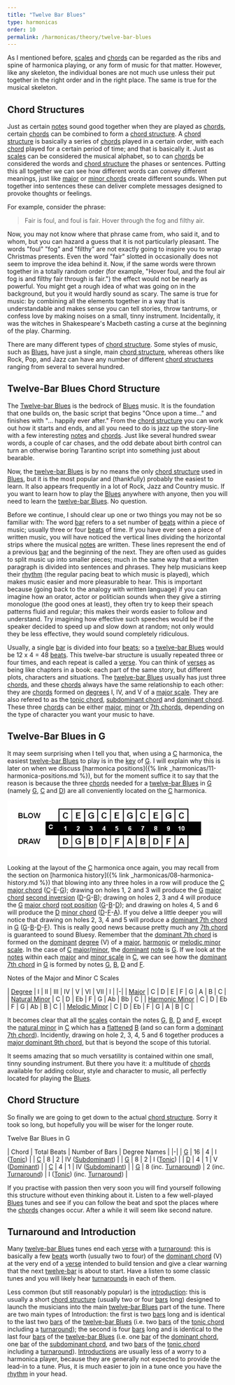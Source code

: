 ```yaml
---
title: "Twelve Bar Blues"
type: harmonicas
order: 10
permalink: /harmonicas/theory/twelve-bar-blues
---
```

As I mentioned before, [scales](https://en.wikipedia.org/wiki/Musical_scale) and [chords](https://en.wikipedia.org/wiki/Chord_%28music%29) can be regarded as the ribs and spine of harmonica playing, or any form of music for that matter. However, like any skeleton, the individual bones are not much use unless their put together in the right order and in the right place. The same is true for the musical skeleton.

## Chord Structures

Just as certain [notes](https://en.wikipedia.org/wiki/Note) sound good together when they are played as [chords](https://en.wikipedia.org/wiki/Chord_%28music%29), certain [chords](https://en.wikipedia.org/wiki/Chord_%28music%29) can be combined to form a [chord structure](https://en.wikipedia.org/wiki/Chord_structure). A [chord structure](https://en.wikipedia.org/wiki/Chord_structure) is basically a series of [chords](https://en.wikipedia.org/wiki/Chord_%28music%29) played in a certain order, with each [chord](https://en.wikipedia.org/wiki/Chord_%28music%29) played for a certain period of time; and that is basically it. Just as [scales](https://en.wikipedia.org/wiki/Musical_scale) can be considered the musical alphabet, so to can [chords](https://en.wikipedia.org/wiki/Chord_%28music%29) be considered the words and [chord structure](https://en.wikipedia.org/wiki/Chord_structure) the phases or sentences. Putting this all together we can see how different words can convey different meanings, just like [major](https://en.wikipedia.org/wiki/Major_chord) or [minor chords](https://en.wikipedia.org/wiki/Minor_chord) create different sounds. When put together into sentences these can deliver complete messages designed to provoke thoughts or feelings.

For example, consider the phrase:

> Fair is foul, and foul is fair. Hover through the fog and filthy air.

Now, you may not know where that phrase came from, who said it, and to whom, but you can hazard a guess that it is not particularly pleasant. The words "foul" "fog" and "filthy" are not exactly going to inspire you to wrap Christmas presents. Even the word "fair" slotted in occasionally does not seem to improve the idea behind it. Now, if the same words were thrown together in a totally random order (for example, "Hover foul, and the foul air fog is and filthy fair through is fair.") the effect would not be nearly as powerful. You might get a rough idea of what was going on in the background, but you it would hardly sound as scary. The same is true for music: by combining all the elements together in a way that is understandable and makes sense you can tell stories, throw tantrums, or confess love by making noises on a small, tinny instrument. Incidentally, it was the witches in Shakespeare's Macbeth casting a curse at the beginning of the play. Charming.

There are many different types of [chord structure](https://en.wikipedia.org/wiki/Chord_structure). Some styles of music, such as [Blues](https://en.wikipedia.org/wiki/The_Blues), have just a single, main [chord structure](https://en.wikipedia.org/wiki/Chord_structure), whereas others like Rock, Pop, and Jazz can have any number of different [chord structures](https://en.wikipedia.org/wiki/Chord_structure) ranging from several to several hundred.

## Twelve-Bar Blues Chord Structure

The [Twelve-bar Blues](https://en.wikipedia.org/wiki/Twelve-bar_blues) is the bedrock of [Blues](https://en.wikipedia.org/wiki/The_Blues) music. It is the foundation that one builds on, the basic script that begins "Once upon a time..." and finishes with "... happily ever after." From the [chord structure](https://en.wikipedia.org/wiki/Chord_structure) you can work out how it starts and ends, and all you need to do is jazz up the story-line with a few interesting [notes](https://en.wikipedia.org/wiki/Note) and [chords](https://en.wikipedia.org/wiki/Chord_%28music%29). Just like several hundred swear words, a couple of car chases, and the odd debate about birth control can turn an otherwise boring Tarantino script into something just about bearable.

Now, the [twelve-bar Blues](https://en.wikipedia.org/wiki/Twelve-bar_blues) is by no means the only [chord structure](https://en.wikipedia.org/wiki/Chord_structure) used in [Blues](https://en.wikipedia.org/wiki/The_Blues), but it is the most popular and (thankfully) probably the easiest to learn. It also appears frequently in a lot of Rock, Jazz and Country music. If you want to learn how to play the [Blues](https://en.wikipedia.org/wiki/The_Blues) anywhere with anyone, then you will need to learn the [twelve-bar Blues](https://en.wikipedia.org/wiki/Twelve-bar_blues). No question.

Before we continue, I should clear up one or two things you may not be so familiar with: The word [bar](https://en.wikipedia.org/wiki/Bar_%28music%29) refers to a set number of [beats](https://en.wikipedia.org/wiki/Beat_%28music%29) within a piece of music; usually three or four [beats](https://en.wikipedia.org/wiki/Beat_%28music%29) of time. If you have ever seen a piece of written music, you will have noticed the vertical lines dividing the horizontal strips where the musical [notes](https://en.wikipedia.org/wiki/Note) are written. These lines represent the end of a previous [bar](https://en.wikipedia.org/wiki/Bar_%28music%29) and the beginning of the next. They are often used as guides to split music up into smaller pieces; much in the same way that a written paragraph is divided into sentences and phrases. They help musicians keep their [rhythm](https://en.wikipedia.org/wiki/Rhythm) (the regular pacing beat to which music is played), which makes music easier and more pleasurable to hear. This is important because (going back to the analogy with written language) if you can imagine how an orator, actor or politician sounds when they give a stirring monologue (the good ones at least), they often try to keep their speach patterns fluid and regular; this makes their words easier to follow and understand. Try imagining how effective such speeches would be if the speaker decided to speed up and slow down at random; not only would they be less effective, they would sound completely ridiculous.

Usually, a single [bar](https://en.wikipedia.org/wiki/Bar_%28music%29) is divided into four [beats](https://en.wikipedia.org/wiki/Beat_%28music%29); so a [twelve-bar Blues](https://en.wikipedia.org/wiki/Twelve-bar_blues) would be 12 x 4 = 48 [beats](https://en.wikipedia.org/wiki/Beat_%28music%29). This twelve-bar structure is usually repeated three or four times, and each repeat is called a [verse](https://en.wikipedia.org/wiki/Verse_%28music%29). You can think of [verses](https://en.wikipedia.org/wiki/Verse_%28music%29) as being like chapters in a book: each part of the same story, but different plots, characters and situations. The [twelve-bar Blues](https://en.wikipedia.org/wiki/Twelve-bar_blues) usually has just three [chords](https://en.wikipedia.org/wiki/Chord_%28music%29), and these [chords](https://en.wikipedia.org/wiki/Chord_%28music%29) always have the same relationship to each other: they are [chords](https://en.wikipedia.org/wiki/Chord_%28music%29) formed on [degrees](https://en.wikipedia.org/wiki/Degree_%28music%29) I, IV, and V of a [major scale](https://en.wikipedia.org/wiki/Major_scale). They are also refered to as the [tonic chord](https://en.wikipedia.org/wiki/Tonic_chord), [subdominant chord](https://en.wikipedia.org/wiki/Subdominant_chord) and [dominant chord](https://en.wikipedia.org/wiki/Dominant_chord). These three [chords](https://en.wikipedia.org/wiki/Chord_%28music%29) can be either [major](https://en.wikipedia.org/wiki/Major_chord), [minor](https://en.wikipedia.org/wiki/Minor_chord) or [7th chords](https://en.wikipedia.org/wiki/Seventh_chord), depending on the type of character you want your music to have.

## Twelve-Bar Blues in G

It may seem surprising when I tell you that, when using a [C](https://en.wikipedia.org/wiki/C_%28musical_note%29) harmonica, the easiest [twelve-bar Blues](https://en.wikipedia.org/wiki/Twelve-bar_blues) to play is in the [key](https://en.wikipedia.org/wiki/Key_%28music%29) of [G](https://en.wikipedia.org/wiki/G_%28musical_note%29). I will explain why this is later on when we discuss [harmonica positions]({% link _harmonicas/11-harmonica-positions.md %}), but for the moment suffice it to say that the reason is because the three [chords](https://en.wikipedia.org/wiki/Chord_%28music%29) needed for a [twelve-bar Blues](https://en.wikipedia.org/wiki/Twelve-bar_blues) in [G](https://en.wikipedia.org/wiki/G_%28musical_note%29) (namely [G](https://en.wikipedia.org/wiki/G_%28musical_note%29), [C](https://en.wikipedia.org/wiki/C_%28musical_note%29) and [D](https://en.wikipedia.org/wiki/D_%28musical_note%29)) are all conveniently located on the [C](https://en.wikipedia.org/wiki/C_%28musical_note%29) harmonica.

![C Harmonica](/assets/images/harmonicas/c_harmonica.png)

Looking at the layout of the [C](https://en.wikipedia.org/wiki/C_%28musical_note%29) harmonica once again, you may recall from the section on [harmonica history]({% link _harmonicas/08-harmonica-history.md %}) that blowing into any three holes in a row will produce the [C](https://en.wikipedia.org/wiki/C_%28musical_note%29) [major chord](https://en.wikipedia.org/wiki/Major_chord) ([C](https://en.wikipedia.org/wiki/C_%28musical_note%29)-[E](https://en.wikipedia.org/wiki/E_%28musical_note%29)-[G](https://en.wikipedia.org/wiki/G_%28musical_note%29)); drawing on holes 1, 2 and 3 will produce the [G](https://en.wikipedia.org/wiki/G_%28musical_note%29) [major chord](https://en.wikipedia.org/wiki/Major_chord) [second inversion](https://en.wikipedia.org/wiki/Second_inversion) ([D](https://en.wikipedia.org/wiki/D_%28musical_note%29)-[G](https://en.wikipedia.org/wiki/G_%28musical_note%29)-[B](https://en.wikipedia.org/wiki/B_%28musical_note%29)); drawing on holes 2, 3 and 4 will produce the [G](https://en.wikipedia.org/wiki/G_%28musical_note%29) [major chord](https://en.wikipedia.org/wiki/Major_chord) [root position](https://en.wikipedia.org/wiki/Root_position) ([G](https://en.wikipedia.org/wiki/G_%28musical_note%29)-[B](https://en.wikipedia.org/wiki/B_%28musical_note%29)-[D](https://en.wikipedia.org/wiki/D_%28musical_note%29)); and drawing on holes 4, 5 and 6 will produce the [D](https://en.wikipedia.org/wiki/D_%28musical_note%29) [minor chord](https://en.wikipedia.org/wiki/Minor_chord) ([D](https://en.wikipedia.org/wiki/D_%28musical_note%29)-[F](https://en.wikipedia.org/wiki/F_%28musical_note%29)-[A](https://en.wikipedia.org/wiki/A_%28musical_note%29)). If you delve a little deeper you will notice that drawing on holes 2, 3, 4 and 5 will produce a [dominant 7th chord](https://en.wikipedia.org/wiki/Dominant_seventh_chord) in [G](https://en.wikipedia.org/wiki/G_%28musical_note%29) ([G](https://en.wikipedia.org/wiki/G_%28musical_note%29)-[B](https://en.wikipedia.org/wiki/B_%28musical_note%29)-[D](https://en.wikipedia.org/wiki/D_%28musical_note%29)-[F](https://en.wikipedia.org/wiki/F_%28musical_note%29)). This is really good news because pretty much any [7th chord](https://en.wikipedia.org/wiki/Seventh_chord) is guaranteed to sound Bluesy. Remember that the [dominant 7th chord](https://en.wikipedia.org/wiki/Dominant_seventh_chord) is formed on the [dominant](https://en.wikipedia.org/wiki/Dominant_%28music%29) [degree](https://en.wikipedia.org/wiki/Degree_%28music%29) (V) of a [major](https://en.wikipedia.org/wiki/Major_scale), [harmonic](https://en.wikipedia.org/wiki/Minor_scale#Harmonic_minor_scale) or [melodic minor scale](https://en.wikipedia.org/wiki/Minor_scale#Melodic_minor_scale). In the case of [C](https://en.wikipedia.org/wiki/C_%28musical_note%29) [major](https://en.wikipedia.org/wiki/Major_scale)/[minor](https://en.wikipedia.org/wiki/Minor_scale), the [dominant](https://en.wikipedia.org/wiki/Dominant_%28music%29) [note](https://en.wikipedia.org/wiki/Note) is [G](https://en.wikipedia.org/wiki/G_%28musical_note%29). If we look at the [notes](https://en.wikipedia.org/wiki/Note) within each [major](https://en.wikipedia.org/wiki/Major_scale) and [minor scale](https://en.wikipedia.org/wiki/Minor_scale) in [C](https://en.wikipedia.org/wiki/C_%28musical_note%29), we can see how the [dominant 7th chord](https://en.wikipedia.org/wiki/Dominant_seventh_chord) in [G](https://en.wikipedia.org/wiki/G_%28musical_note%29) is formed by notes [G](https://en.wikipedia.org/wiki/G_%28musical_note%29), [B](https://en.wikipedia.org/wiki/B_%28musical_note%29), [D](https://en.wikipedia.org/wiki/D_%28musical_note%29) and [F](https://en.wikipedia.org/wiki/F_%28musical_note%29).

Notes of the Major and Minor C Scales

| [Degree](https://en.wikipedia.org/wiki/Degree_%28music%29) | I | II | III | IV | V | VI | VII | I |
|-|
| [Major](https://en.wikipedia.org/wiki/Major_scale) | C | D | E | F | G | A | B | C |
| [Natural Minor](https://en.wikipedia.org/wiki/Minor_scale#Natural_minor_scale) | C | D | Eb | F | G | Ab | Bb | C |
| [Harmonic Minor](https://en.wikipedia.org/wiki/Minor_scale#Harmonic_minor_scale) | C | D | Eb | F | G | Ab | B | C |
| [Melodic Minor](https://en.wikipedia.org/wiki/Minor_scale#Melodic_minor_scale) | C | D | Eb | F | G | A | B | C |

It becomes clear that all the [scales](https://en.wikipedia.org/wiki/Musical_scale) contain the notes [G](https://en.wikipedia.org/wiki/G_%28musical_note%29), [B](https://en.wikipedia.org/wiki/B_%28musical_note%29), [D](https://en.wikipedia.org/wiki/D_%28musical_note%29) and [F](https://en.wikipedia.org/wiki/F_%28musical_note%29), except the [natural minor](https://en.wikipedia.org/wiki/Minor_scale#Natural_minor_scale) in [C](https://en.wikipedia.org/wiki/C_%28musical_note%29) which has a [flattened](https://en.wikipedia.org/wiki/Flat_%28music%29) [B](https://en.wikipedia.org/wiki/B_%28musical_note%29) (and so can form a [dominant 7th chord](https://en.wikipedia.org/wiki/Dominant_seventh_chord)). Incidently, drawing on hole 2, 3, 4, 5 and 6 together produces a [major dominant 9th chord](https://en.wikipedia.org/wiki/Ninth_chord), but that is beyond the scope of this tutorial.

It seems amazing that so much versatility is contained within one small, tinny sounding instrument. But there you have it: a multitude of [chords](https://en.wikipedia.org/wiki/Chord_%28music%29) available for adding colour, style and character to music, all perfectly located for playing the [Blues](https://en.wikipedia.org/wiki/The_Blues).

## Chord Structure

So finally we are going to get down to the actual [chord structure](https://en.wikipedia.org/wiki/Chord_structure). Sorry it took so long, but hopefully you will be wiser for the longer route.

Twelve Bar Blues in G

| Chord | Total Beats | Number of Bars | Degree Names |
|-|
| [G](https://en.wikipedia.org/wiki/G_%28musical_note%29) | 16 | 4 | I ([Tonic](https://en.wikipedia.org/wiki/Tonic_%28music%29)) |
| [C](https://en.wikipedia.org/wiki/C_%28musical_note%29) | 8 | 2 | IV ([Subdominant](https://en.wikipedia.org/wiki/Subdominant)) |
| [G](https://en.wikipedia.org/wiki/G_%28musical_note%29) | 8 | 2 | I ([Tonic](https://en.wikipedia.org/wiki/Tonic_%28music%29)) |
| [D](https://en.wikipedia.org/wiki/D_%28musical_note%29) | 4 | 1 | V ([Dominant](https://en.wikipedia.org/wiki/Dominant_%28music%29)) |
| [C](https://en.wikipedia.org/wiki/C_%28musical_note%29) | 4 | 1 | IV ([Subdominant](https://en.wikipedia.org/wiki/Subdominant)) |
| [G](https://en.wikipedia.org/wiki/G_%28musical_note%29) | 8 (inc. [Turnaround](https://en.wikipedia.org/wiki/Blues_turnaround)) | 2 (inc. [Turnaround](https://en.wikipedia.org/wiki/Blues_turnaround)) | I ([Tonic](https://en.wikipedia.org/wiki/Tonic_%28music%29)) (inc. [Turnaround](https://en.wikipedia.org/wiki/Blues_turnaround)) |

If you practise with passion then very soon you will find yourself following this structure without even thinking about it. Listen to a few well-played [Blues](https://en.wikipedia.org/wiki/The_Blues) tunes and see if you can follow the beat and spot the places where the [chords](https://en.wikipedia.org/wiki/Chord_%28music%29) changes occur. After a while it will seem like second nature.

## Turnaround and Introduction

Many [twelve-bar Blues](https://en.wikipedia.org/wiki/Twelve-bar_blues) tunes end each [verse](https://en.wikipedia.org/wiki/Verse_%28music%29) with a [turnaround](https://en.wikipedia.org/wiki/Blues_turnaround): this is basically a few [beats](https://en.wikipedia.org/wiki/Beat_%28music%29) worth (usually two to four) of the [dominant chord](https://en.wikipedia.org/wiki/Dominant_chord) (V) at the very end of a [verse](https://en.wikipedia.org/wiki/Verse_%28music%29) intended to build tension and give a clear warning that the next [twelve-bar](https://en.wikipedia.org/wiki/Twelve-bar_blues) is about to start. Have a listen to some classic tunes and you will likely hear [turnarounds](https://en.wikipedia.org/wiki/Blues_turnaround) in each of them.

Less common (but still reasonably popular) is the [introduction](https://en.wikipedia.org/wiki/Introduction_%28music%29): this is usually a short [chord structure](https://en.wikipedia.org/wiki/Chord_structure) (usually two or four [bars](https://en.wikipedia.org/wiki/Bar_%28music%29) long) designed to launch the musicians into the main [twelve-bar Blues](https://en.wikipedia.org/wiki/Twelve-bar_blues) part of the tune. There are two main types of Introduction: the first is two [bars](https://en.wikipedia.org/wiki/Bar_%28music%29) long and is identical to the last two [bars](https://en.wikipedia.org/wiki/Bar_%28music%29) of the [twelve-bar Blues](https://en.wikipedia.org/wiki/Twelve-bar_blues) (i.e. two [bars](https://en.wikipedia.org/wiki/Bar_%28music%29) of the [tonic chord](https://en.wikipedia.org/wiki/Tonic_chord) including a [turnaround](https://en.wikipedia.org/wiki/Blues_turnaround)); the second is four [bars](https://en.wikipedia.org/wiki/Bar_%28music%29) long and is identical to the last four [bars](https://en.wikipedia.org/wiki/Bar_%28music%29) of the [twelve-bar Blues](https://en.wikipedia.org/wiki/Twelve-bar_blues) (i.e. one [bar](https://en.wikipedia.org/wiki/Bar_%28music%29) of the [dominant chord](https://en.wikipedia.org/wiki/Dominant_chord), one [bar](https://en.wikipedia.org/wiki/Bar_%28music%29) of the [subdominant chord](https://en.wikipedia.org/wiki/Subdominant_chord), and two [bars](https://en.wikipedia.org/wiki/Bar_%28music%29) of the [tonic chord](https://en.wikipedia.org/wiki/Tonic_chord) including a [turnaround](https://en.wikipedia.org/wiki/Blues_turnaround)). [Introductions](https://en.wikipedia.org/wiki/Introduction_%28music%29) are usually less of a worry to a harmonica player, because they are generally not expected to provide the lead-in to a tune. Plus, it is much easier to join in a tune once you have the [rhythm](https://en.wikipedia.org/wiki/Rhythm) in your head.

